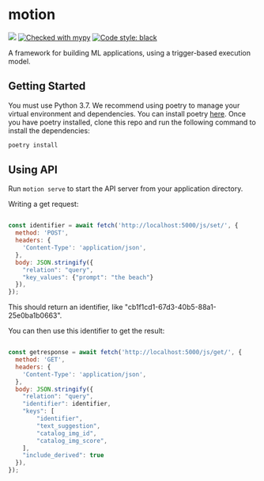 # motion

[![](https://github.com/shreyashankar/motion/workflows/motion/badge.svg)](https://github.com/motion/motion/actions)
[![Checked with mypy](http://www.mypy-lang.org/static/mypy_badge.svg)](http://mypy-lang.org/)
[![Code style: black](https://img.shields.io/badge/code%20style-black-000000.svg)](https://github.com/psf/black)

A framework for building ML applications, using a trigger-based execution model.

## Getting Started

You must use Python 3.7. We recommend using poetry to manage your virtual environment and dependencies. You can install poetry [here](https://python-poetry.org/docs/). Once you have poetry installed, clone this repo and run the following command to install the dependencies:

```bash
poetry install
```

## Using API

Run `motion serve` to start the API server from your application directory.

Writing a get request:

```js

const identifier = await fetch('http://localhost:5000/js/set/', {
  method: 'POST',
  headers: {
    'Content-Type': 'application/json',
  },
  body: JSON.stringify({
    "relation": "query",
    "key_values": {"prompt": "the beach"}
  }),
});
```

This should return an identifier, like "cb1f1cd1-67d3-40b5-88a1-25e0ba1b0663".

You can then use this identifier to get the result:

```js

const getresponse = await fetch('http://localhost:5000/js/get/', {
  method: 'GET',
  headers: {
    'Content-Type': 'application/json',
  },
  body: JSON.stringify({
    "relation": "query",
    "identifier": identifier,
    "keys": [
        "identifier",
        "text_suggestion",
        "catalog_img_id",
        "catalog_img_score",
    ],
    "include_derived": true
  }),
});
```
